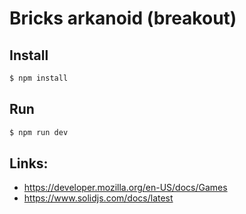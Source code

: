# Bricks arkanoid (breakout)

## Install

```sh
$ npm install
```

## Run

```sh
$ npm run dev
```

## Links:
* https://developer.mozilla.org/en-US/docs/Games
* https://www.solidjs.com/docs/latest